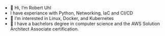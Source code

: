 - 👋 Hi, I’m Robert Uhl
- I have experiance with Python, Networking, IaC and CI/CD
- 👀 I’m interested in Linux, Docker, and Kubernetes
- 🌱 I have a bachelors degree in computer science and the AWS Solution Architect Associate certification. 

<!---
sudorob0/sudorob0 is a ✨ special ✨ repository because its `README.md` (this file) appears on your GitHub profile.
You can click the Preview link to take a look at your changes.
--->
